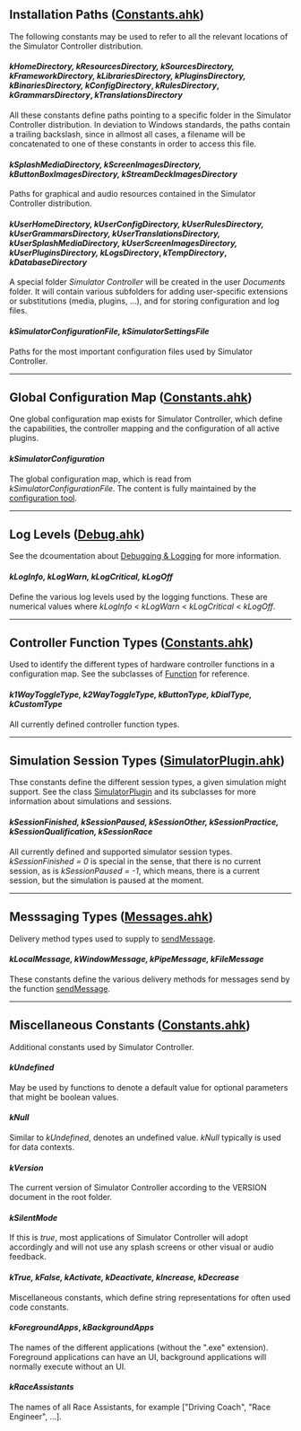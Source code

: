 ## Installation Paths ([Constants.ahk](https://github.com/SeriousOldMan/Simulator-Controller/blob/main/Sources/Framework/Constants.ahk))
The following constants may be used to refer to all the relevant locations of the Simulator Controller distribution.

#### *kHomeDirectory, kResourcesDirectory, kSourcesDirectory, kFrameworkDirectory, kLibrariesDirectory, kPluginsDirectory, kBinariesDirectory, kConfigDirectory*, *kRulesDirectory*, *kGrammarsDirectory*, *kTranslationsDirectory* 
All these constants define paths pointing to a specific folder in the Simulator Controller distribution. In deviation to Windows standards, the paths contain a trailing backslash, since in allmost all cases, a filename will be concatenated to one of these constants in order to access this file.

#### *kSplashMediaDirectory, kScreenImagesDirectory, kButtonBoxImagesDirectory, kStreamDeckImagesDirectory*
Paths for graphical and audio resources contained in the Simulator Controller distribution.

#### *kUserHomeDirectory, kUserConfigDirectory, *kUserRulesDirectory*, *kUserGrammarsDirectory*, *kUserTranslationsDirectory*, kUserSplashMediaDirectory, kUserScreenImagesDirectory, kUserPluginsDirectory, kLogsDirectory*, *kTempDirectory*, *kDatabaseDirectory*
A special folder *Simulator Controller* will be created in the user *Documents* folder. It will contain various subfolders for adding user-specific extensions or substitutions (media, plugins, ...), and for storing configuration and log files.

#### *kSimulatorConfigurationFile, kSimulatorSettingsFile*
Paths for the most important configuration files used by Simulator Controller.

***

## Global Configuration Map ([Constants.ahk](https://github.com/SeriousOldMan/Simulator-Controller/blob/main/Sources/Framework/Constants.ahk))
One global configuration map exists for Simulator Controller, which define the capabilities, the controller mapping and the configuration of all active plugins.

#### *kSimulatorConfiguration*
The global configuration map, which is read from *kSimulatorConfigurationFile*. The content is fully maintained by the [configuration tool](https://github.com/SeriousOldMan/Simulator-Controller/wiki/Installation-&-Configuration#configuration).

***

## Log Levels ([Debug.ahk](https://github.com/SeriousOldMan/Simulator-Controller/blob/main/Sources/Framework/Debug.ahk))
See the dcoumentation about [Debugging & Logging](https://github.com/SeriousOldMan/Simulator-Controller/wiki/Functions-Reference#debugging-and-logging-debugahk) for more information.

#### *kLogInfo, kLogWarn, kLogCritical, kLogOff*
Define the various log levels used by the logging functions. These are numerical values where *kLogInfo* < *kLogWarn* < *kLogCritical* < *kLogOff*.

***

## Controller Function Types ([Constants.ahk](https://github.com/SeriousOldMan/Simulator-Controller/blob/main/Sources/Framework/Constants.ahk))
Used to identify the different types of hardware controller functions in a configuration map. See the subclasses of [Function](https://github.com/SeriousOldMan/Simulator-Controller/wiki/Classes-Reference#abstract-function-extends-configurationitem-configurationahk) for reference.

#### *k1WayToggleType, k2WayToggleType, kButtonType, kDialType, kCustomType*
All currently defined controller function types.

***

## Simulation Session Types ([SimulatorPlugin.ahk](https://github.com/SeriousOldMan/Simulator-Controller/blob/main/Sources/Plugins/Libraries/SimulatorPlugin.ahk))
Thse constants define the different session types, a given simulation might support. See the class [SimulatorPlugin](https://github.com/SeriousOldMan/Simulator-Controller/wiki/Classes-Reference#simulator-plugin-implementation-classes) and its subclasses for more information about simulations and sessions.

#### *kSessionFinished, kSessionPaused, kSessionOther, kSessionPractice, kSessionQualification, kSessionRace*
All currently defined and supported simulator session types. *kSessionFinished = 0* is special in the sense, that there is no current session, as is *kSessionPaused = -1*, which means, there is a current session, but the simulation is paused at the moment.

***

## Messsaging Types ([Messages.ahk](https://github.com/SeriousOldMan/Simulator-Controller/blob/main/Sources/Libraries/Messages.ahk))
Delivery method types used to supply to [sendMessage](https://github.com/SeriousOldMan/Simulator-Controller/wiki/Functions-Reference#sendmessagemessagetype--oneofklocalmessage-kwindowmessage-kpipemessage-kfilemessage-category--string-data--string-target--false).

#### *kLocalMessage, kWindowMessage, kPipeMessage, kFileMessage*
These constants define the various delivery methods for messages send by the function [sendMessage](https://github.com/SeriousOldMan/Simulator-Controller/wiki/Functions-Reference#sendmessagemessagetype--oneofklocalmessage-kwindowmessage-kpipemessage-kfilemessage-category--string-data--string-target--false).

***

## Miscellaneous Constants ([Constants.ahk](https://github.com/SeriousOldMan/Simulator-Controller/blob/main/Sources/Framework/Constants.ahk))
Additional constants used by Simulator Controller.

#### *kUndefined*
May be used by functions to denote a default value for optional parameters that might be boolean values.

#### *kNull*
Similar to *kUndefined*, denotes an undefined value. *kNull* typically is used for data contexts.

#### *kVersion*
The current version of Simulator Controller according to the VERSION document in the root folder.

#### *kSilentMode*
If this is *true*, most applications of Simulator Controller will adopt accordingly and will not use any splash screens or other visual or audio feedback.

#### *kTrue, kFalse, kActivate, kDeactivate, kIncrease, kDecrease*
Miscellaneous constants, which define string representations for often used code constants.

#### *kForegroundApps*, *kBackgroundApps*
The names of the different applications (without the ".exe" extension). Foreground applications can have an UI, background applications will normally execute without an UI.

#### *kRaceAssistants*
The names of all Race Assistants, for example ["Driving Coach", "Race Engineer", ...].